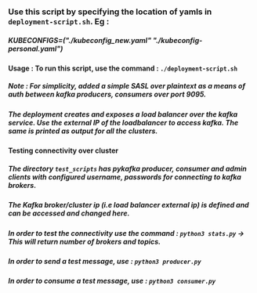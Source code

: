 ### Use this script by specifying the location of yamls in `deployment-script.sh`. Eg : 
##### KUBECONFIGS=("./kubeconfig_new.yaml" "./kubeconfig-personal.yaml") 

#### Usage : To run this script, use the command : `./deployment-script.sh`

##### Note : For simplicity, added a simple SASL over plaintext as a means of auth between kafka producers, consumers over port 9095. 

##### The deployment creates and exposes a load balancer over the kafka service. Use the external IP of the loadbalancer to access kafka. The same is printed as output for all the clusters.

#### Testing connectivity over cluster
##### The directory `test_scripts` has pykafka producer, consumer and admin clients with configured username, passwords for connecting to kafka brokers. 
##### The Kafka broker/cluster ip (i.e load balancer external ip) is defined and can be accessed and changed here.
##### In order to test the connectivity use the command : `python3 stats.py` -> This will return number of brokers and topics.
##### In order to send a test message, use : `python3 producer.py`
##### In order to consume a test message, use : `python3 consumer.py`